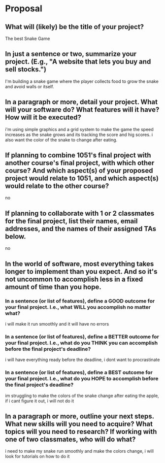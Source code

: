 # Proposal

## What will (likely) be the title of your project?

The best Snake Game

## In just a sentence or two, summarize your project. (E.g., "A website that lets you buy and sell stocks.")

I'm building a snake game where the player collects food to grow the snake and avoid walls or itself. 
 
## In a paragraph or more, detail your project. What will your software do? What features will it have? How will it be executed?

i'm using simple graphics and a grid system to make the game the speed increases as the snake grows 
 and its tracking the score and hig scores. i also want the color of the snake to change after eating. 


## If planning to combine 1051's final project with another course's final project, with which other course? And which aspect(s) of your proposed project would relate to 1051, and which aspect(s) would relate to the other course?

no

## If planning to collaborate with 1 or 2 classmates for the final project, list their names, email addresses, and the names of their assigned TAs below.

no

## In the world of software, most everything takes longer to implement than you expect. And so it's not uncommon to accomplish less in a fixed amount of time than you hope.

### In a sentence (or list of features), define a GOOD outcome for your final project. I.e., what WILL you accomplish no matter what?

i will make it run smoothly and it will have no errors 

### In a sentence (or list of features), define a BETTER outcome for your final project. I.e., what do you THINK you can accomplish before the final project's deadline?

i will have everything ready before the deadline, i dont want to procrastinate 

### In a sentence (or list of features), define a BEST outcome for your final project. I.e., what do you HOPE to accomplish before the final project's deadline?

im struggling to make the colors of the snake change after eating the apple, if i cant figure it out, i will not do it 

## In a paragraph or more, outline your next steps. What new skills will you need to acquire? What topics will you need to research? If working with one of two classmates, who will do what?

i need to make my snake run smoothly and make the colors change, i will look for tutorials on how to do it 
